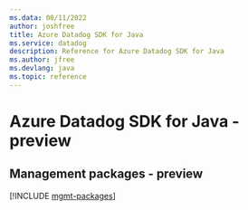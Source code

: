 ```yaml
---
ms.data: 08/11/2022
author: joshfree
title: Azure Datadog SDK for Java
ms.service: datadog
description: Reference for Azure Datadog SDK for Java
ms.author: jfree
ms.devlang: java
ms.topic: reference
---
```

# Azure Datadog SDK for Java - preview

## Management packages - preview
[!INCLUDE [mgmt-packages](datadog-mgmt-index.md)]